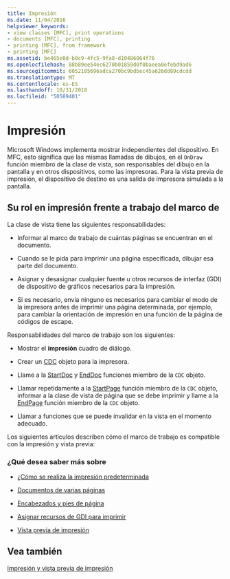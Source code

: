 ```yaml
---
title: Impresión
ms.date: 11/04/2016
helpviewer_keywords:
- view classes [MFC], print operations
- documents [MFC], printing
- printing [MFC], from framework
- printing [MFC]
ms.assetid: be465e8d-b0c9-4fc5-9fa8-d10486064f76
ms.openlocfilehash: 88b89ee54ec6270b01859d0f0baeea0efebd9ad6
ms.sourcegitcommit: 6052185696adca270bc9bdbec45a626dd89cdcdd
ms.translationtype: MT
ms.contentlocale: es-ES
ms.lasthandoff: 10/31/2018
ms.locfileid: "50589401"
---
```

# <a name="printing"></a>Impresión

Microsoft Windows implementa mostrar independientes del dispositivo. En MFC, esto significa que las mismas llamadas de dibujos, en el `OnDraw` función miembro de la clase de vista, son responsables del dibujo en la pantalla y en otros dispositivos, como las impresoras. Para la vista previa de impresión, el dispositivo de destino es una salida de impresora simulada a la pantalla.

##  <a name="_core_your_role_in_printing_vs.._the_framework.92.s_role"></a> Su rol en impresión frente a trabajo del marco de

La clase de vista tiene las siguientes responsabilidades:

- Informar al marco de trabajo de cuántas páginas se encuentran en el documento.

- Cuando se le pida para imprimir una página especificada, dibujar esa parte del documento.

- Asignar y desasignar cualquier fuente u otros recursos de interfaz (GDI) de dispositivo de gráficos necesarios para la impresión.

- Si es necesario, envía ninguno es necesarios para cambiar el modo de la impresora antes de imprimir una página determinada, por ejemplo, para cambiar la orientación de impresión en una función de la página de códigos de escape.

Responsabilidades del marco de trabajo son los siguientes:

- Mostrar el **impresión** cuadro de diálogo.

- Crear un [CDC](../mfc/reference/cdc-class.md) objeto para la impresora.

- Llame a la [StartDoc](../mfc/reference/cdc-class.md#startdoc) y [EndDoc](../mfc/reference/cdc-class.md#enddoc) funciones miembro de la `CDC` objeto.

- Llamar repetidamente a la [StartPage](../mfc/reference/cdc-class.md#startpage) función miembro de la `CDC` objeto, informar a la clase de vista de página que se debe imprimir y llame a la [EndPage](../mfc/reference/cdc-class.md#endpage) función miembro de la `CDC` objeto.

- Llamar a funciones que se puede invalidar en la vista en el momento adecuado.

Los siguientes artículos describen cómo el marco de trabajo es compatible con la impresión y vista previa:

### <a name="what-do-you-want-to-know-more-about"></a>¿Qué desea saber más sobre

- [¿Cómo se realiza la impresión predeterminada](../mfc/how-default-printing-is-done.md)

- [Documentos de varias páginas](../mfc/multipage-documents.md)

- [Encabezados y pies de página](../mfc/headers-and-footers.md)

- [Asignar recursos de GDI para imprimir](../mfc/allocating-gdi-resources.md)

- [Vista previa de impresión](../mfc/print-preview-architecture.md)

## <a name="see-also"></a>Vea también

[Impresión y vista previa de impresión](../mfc/printing-and-print-preview.md)

